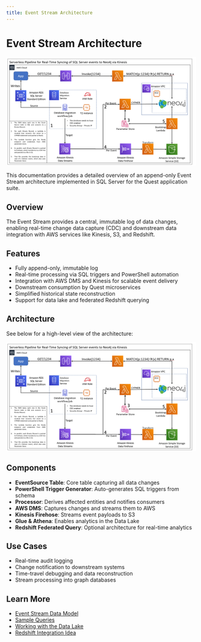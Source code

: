 ```yaml
---
title: Event Stream Architecture
---
```


# Event Stream Architecture

![Architecture Diagram](./assets/event-stream-architecture.png)

This documentation provides a detailed overview of an append-only Event Stream architecture implemented in SQL Server for the Quest application suite.

## Overview

The Event Stream provides a central, immutable log of data changes, enabling real-time change data capture (CDC) and downstream data integration with AWS services like Kinesis, S3, and Redshift.

## Features

- Fully append-only, immutable log
- Real-time processing via SQL triggers and PowerShell automation
- Integration with AWS DMS and Kinesis for scalable event delivery
- Downstream consumption by Quest microservices
- Simplified historical state reconstruction
- Support for data lake and federated Redshift querying

## Architecture

See below for a high-level view of the architecture:

![Architecture Flow](./assets/event-stream-architecture.png)

## Components

- **EventSource Table**: Core table capturing all data changes
- **PowerShell Trigger Generator**: Auto-generates SQL triggers from schema
- **Processor**: Derives affected entities and notifies consumers
- **AWS DMS**: Captures changes and streams them to AWS
- **Kinesis Firehose**: Streams event payloads to S3
- **Glue & Athena**: Enables analytics in the Data Lake
- **Redshift Federated Query**: Optional architecture for real-time analytics

## Use Cases

- Real-time audit logging
- Change notification to downstream systems
- Time-travel debugging and data reconstruction
- Stream processing into graph databases

## Learn More

- [Event Stream Data Model](./data-model.md)
- [Sample Queries](../queries/sample-queries.sql)
- [Working with the Data Lake](./data-lake-usage.md)
- [Redshift Integration Idea](./redshift-idea.md)
